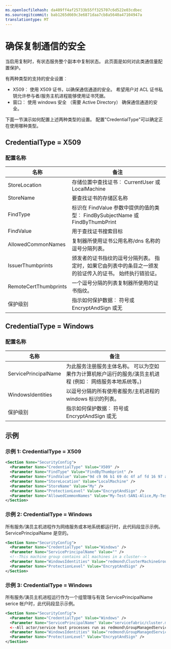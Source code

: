 ```yaml
---
ms.openlocfilehash: da409ff4af25733b55ff325707c6d522e03cdbec
ms.sourcegitcommit: bab1265d669c3e6871daa7cb8a5640a47104947a
translationtype: MT
---
```

<properties
   pageTitle="在 Azure 服务结构中的有状态服务安全复制流量"
   description="启用复制后，有状态服务将其状态从主要副本复制到次要副本，此类通信需要受到保护，防止窃听和篡改。"
   services="service-fabric"
   documentationCenter=".net"
   authors="leikong"
   manager="vipulm"
   editor=""/>

<tags
   ms.service="service-fabric"
   ms.devlang="dotnet"
   ms.topic="article"
   ms.tgt_pltfrm="NA"
   ms.workload="NA"
   ms.date="04/13/2015"
   ms.author="leikong"/>

# 确保复制通信的安全

当启用复制时，有状态服务整个副本中复制状态。 此页面是如何对此类通信量配置保护。

有两种类型的支持的安全设置︰

- X509︰ 使用 X509 证书，以确保通信通道的安全。 希望用户对 ACL 证书私钥允许参与者/服务主机进程能够使用证书凭据。
- 窗口︰ 使用 windows 安全 （需要 Active Directory） 确保通信通道的安全。

下面一节演示如何配置上述两种类型的设置。
配置"CredentialType"可以确定正在使用哪种类型。

## CredentialType = X509

### 配置名称

|名称|备注|
|----|-------|
|StoreLocation|存储位置中查找证书︰ CurrentUser 或 LocalMachine|
|StoreName|要查找证书的存储区名称|
|FindType|标识在 FindValue 参数中提供的值的类型︰ FindBySubjectName 或 FindByThumbPrint|
|FindValue|用于查找证书搜索目标|
|AllowedCommonNames|复制器所使用证书公用名称/dns 名称的逗号分隔列表。|
|IssuerThumbprints|颁发者的证书指纹的逗号分隔列表。 指定时，如果它由列表中的条目之一颁发的验证传入的证书。 始终执行链验证。|
|RemoteCertThumbprints|一个逗号分隔的列表复制器所使用的证书指纹。|
|保护级别|指示如何保护数据︰ 符号或 EncryptAndSign 或无|

## CredentialType = Windows

### 配置名称

|名称|备注|
|----|-------|
|ServicePrincipalName|为此服务注册服务主体名称。 可以为空如果作为计算机帐户运行的服务/演员主机进程 (例如︰ 网络服务本地系统等。)|
|WindowsIdentities|以逗号分隔的所有使用者服务/主机进程的 windows 标识的列表。
|保护级别|指示如何保护数据︰ 符号或 EncryptAndSign 或无|

## 示例

### 示例 1: CredentialType = X509

```xml
<Section Name="SecurityConfig">
  <Parameter Name="CredentialType" Value="X509" />
  <Parameter Name="FindType" Value="FindByThumbprint" />
  <Parameter Name="FindValue" Value="9d c9 06 b1 69 dc 4f af fd 16 97 ac 78 1e 80 67 90 74 9d 2f" />
  <Parameter Name="StoreLocation" Value="LocalMachine" />
  <Parameter Name="StoreName" Value="My" />
  <Parameter Name="ProtectionLevel" Value="EncryptAndSign" />
  <Parameter Name="AllowedCommonNames" Value="My-Test-SAN1-Alice,My-Test-SAN1-Bob" />
</Section>
```

### 示例 2: CredentialType = Windows
所有服务/演员主机进程作为网络服务或本地系统都运行时，此代码段显示示例。 ServicePrincipalName 是空的。

```xml
<Section Name="SecurityConfig">
  <Parameter Name="CredentialType" Value="Windows" />
  <Parameter Name="ServicePrincipalName" Value="" />
  <!--This machine group contains all machines in a cluster-->
  <Parameter Name="WindowsIdentities" Value="redmond\ClusterMachineGroup" />
  <Parameter Name="ProtectionLevel" Value="EncryptAndSign" />
</Section>
```

### 示例 3: CredentialType = Windows
所有服务/演员主机进程运行作为一个组管理与有效 ServicePrincipalName serice 帐户时，此代码段显示示例。

```xml
<Section Name="SecurityConfig">
  <Parameter Name="CredentialType" Value="Windows" />
  <Parameter Name="ServicePrincipalName" Value="servicefabric/cluster.microsoft.com" />
  <--All actor/service host processes run as redmond\GroupManagedServiceAccount-->
  <Parameter Name="WindowsIdentities" Value="redmond\GroupManagedServiceAccount" />
  <Parameter Name="ProtectionLevel" Value="EncryptAndSign" />
</Section>
```
 
